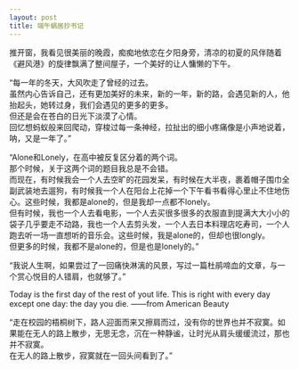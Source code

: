 ```yaml
---
layout: post
title: 端午蜗居抄书记
---
```


<p>推开窗，我看见很美丽的晚霞，痴痴地依恋在夕阳身旁，清凉的初夏的风伴随着《避风港》的旋律飘满了整间屋子，一个美好的让人慵懒的下午。</p>
<p>“每一年的冬天，大风吹走了曾经的过去。<br />
虽然内心告诉自己，还有更加美好的未来，新的一年，新的路，会遇见新的人，他抬起头，她转过身，我们会遇见的更多的更多。<br />
但还是会在苍白的日光下淡漠了心情。<br />
回忆想蚂蚁般来回爬动，穿梭过每一条神经，拉扯出的细小疼痛像是小声地说着，呐，又是一年了。”</p>
<p>“Alone和Lonely，在高中被反复区分着的两个词。<br />
那个时候，关于这两个词的题目我总是不会错。<br />
而现在，有时候我会一个人去空旷的花园发呆，有时候在大半夜，裹着帽子围巾全副武装地去遛狗，有时候我一个人在阳台上花掉一个下午看书看得心里止不住地伤心。这些时候，我都是alone的，但是我却一点都不lonely。<br />
但有时候，我也一个人去看电影，一个人去买很多很多的衣服直到提满大大小小的袋子几乎要走不动路，我也一个人去剪头发，一个人去日本料理店吃寿司，一个人跑去听一场一直想听的音乐会。这些时候，我是alone的，但却也很longly。<br />
但更多的时候，我都不是alone的，但是也是lonely的。”</p>
<p>“我说人生啊，如果尝过了一回痛快淋漓的风景，写过一篇杜鹃啼血的文章，与一个赏心悦目的人错肩，也就够了。”</p>
<p>Today is the first day of the rest of yout life. This is right with every day except one day: the day you die. ——from American Beauty</p>
<p>“走在校园的梧桐树下，路人迎面而来又擦肩而过，没有你的世界也并不寂寞。如果能在无人的路上散步，无思无念，沉在一种静谧，让时光从肩头缓缓流过，那也并不寂寞。<br />
在无人的路上散步，寂寞就在一回头间看到了。”</p>
